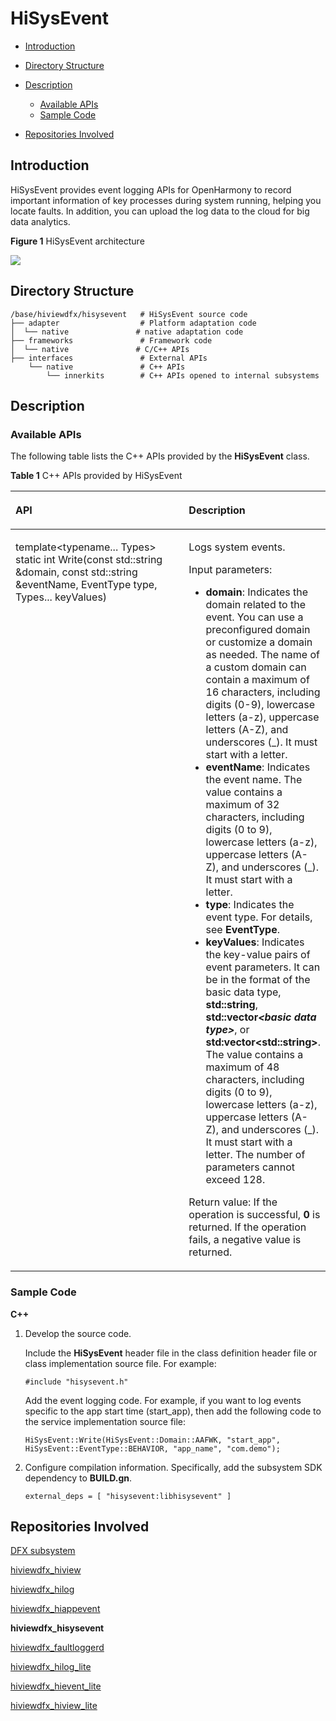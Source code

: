 # HiSysEvent<a name="EN-US_TOPIC_0000001115694150"></a>

-   [Introduction](#section11660541593)
-   [Directory Structure](#section161941989596)
-   [Description](#section1312121216216)
    -   [Available APIs](#section1551164914237)
    -   [Sample Code](#section129654513264)

-   [Repositories Involved](#section1371113476307)

## Introduction<a name="section11660541593"></a>

HiSysEvent provides event logging APIs for OpenHarmony to record important information of key processes during system running, helping you locate faults. In addition, you can upload the log data to the cloud for big data analytics.

**Figure  1**  HiSysEvent architecture<a name="fig1514425244110"></a>  


![](figures/en-us_image_0000001115534248.png)

## Directory Structure<a name="section161941989596"></a>

```
/base/hiviewdfx/hisysevent   # HiSysEvent source code
├── adapter                  # Platform adaptation code
│  └── native               # native adaptation code
├── frameworks               # Framework code
│  └── native               # C/C++ APIs
├── interfaces               # External APIs
    └── native               # C++ APIs
        └── innerkits        # C++ APIs opened to internal subsystems
```

## Description<a name="section1312121216216"></a>

### Available APIs<a name="section1551164914237"></a>

The following table lists the C++ APIs provided by the  **HiSysEvent**  class.

**Table  1**  C++ APIs provided by HiSysEvent

<a name="table1972602519328"></a>
<table><thead align="left"><tr id="row5726112593219"><th class="cellrowborder" valign="top" width="57.38999999999999%" id="mcps1.2.3.1.1"><p id="p1472602523216"><a name="p1472602523216"></a><a name="p1472602523216"></a>API</p>
</th>
<th class="cellrowborder" valign="top" width="42.61%" id="mcps1.2.3.1.2"><p id="p12726112512322"><a name="p12726112512322"></a><a name="p12726112512322"></a>Description</p>
</th>
</tr>
</thead>
<tbody><tr id="row47261259328"><td class="cellrowborder" valign="top" width="57.38999999999999%" headers="mcps1.2.3.1.1 "><p id="p15726112583213"><a name="p15726112583213"></a><a name="p15726112583213"></a>template&lt;typename... Types&gt; static int Write(const std::string &amp;domain, const std::string &amp;eventName, EventType type, Types... keyValues)</p>
</td>
<td class="cellrowborder" valign="top" width="42.61%" headers="mcps1.2.3.1.2 "><p id="p14727325133216"><a name="p14727325133216"></a><a name="p14727325133216"></a>Logs system events.</p>
<p id="p167271525203213"><a name="p167271525203213"></a><a name="p167271525203213"></a>Input parameters:</p>
<a name="ul0727102516327"></a><a name="ul0727102516327"></a><ul id="ul0727102516327"><li><strong id="b2019634817576"><a name="b2019634817576"></a><a name="b2019634817576"></a>domain</strong>: Indicates the domain related to the event. You can use a preconfigured domain or customize a domain as needed. The name of a custom domain can contain a maximum of 16 characters, including digits (0-9), lowercase letters (a-z), uppercase letters (A-Z), and underscores (_). It must start with a letter.</li><li><strong id="b20954154912571"><a name="b20954154912571"></a><a name="b20954154912571"></a>eventName</strong>: Indicates the event name. The value contains a maximum of 32 characters, including digits (0 to 9), lowercase letters (a-z), uppercase letters (A-Z), and underscores (_). It must start with a letter.</li><li><strong id="b488285185718"><a name="b488285185718"></a><a name="b488285185718"></a>type</strong>: Indicates the event type. For details, see <strong id="b1667133015432"><a name="b1667133015432"></a><a name="b1667133015432"></a>EventType</strong>.</li><li><strong id="b19936135214571"><a name="b19936135214571"></a><a name="b19936135214571"></a>keyValues</strong>: Indicates the key-value pairs of event parameters. It can be in the format of the basic data type, <strong id="b79851431194316"><a name="b79851431194316"></a><a name="b79851431194316"></a>std::string</strong>, <strong id="b119861931204316"><a name="b119861931204316"></a><a name="b119861931204316"></a>std::vector<em id="i798503114317"><a name="i798503114317"></a><a name="i798503114317"></a>&lt;basic data type&gt;</em></strong>, or <strong id="b16986143164314"><a name="b16986143164314"></a><a name="b16986143164314"></a>std:vector&lt;std::string&gt;</strong>. The value contains a maximum of 48 characters, including digits (0 to 9), lowercase letters (a-z), uppercase letters (A-Z), and underscores (_). It must start with a letter. The number of parameters cannot exceed 128.</li></ul>
<p id="p1727152513217"><a name="p1727152513217"></a><a name="p1727152513217"></a>Return value: If the operation is successful, <strong id="b277873515435"><a name="b277873515435"></a><a name="b277873515435"></a>0</strong> is returned. If the operation fails, a negative value is returned.</p>
</td>
</tr>
</tbody>
</table>

### Sample Code<a name="section129654513264"></a>

**C++**

1.  Develop the source code.

    Include the  **HiSysEvent**  header file in the class definition header file or class implementation source file. For example:

    ```
    #include "hisysevent.h"
    ```

    Add the event logging code. For example, if you want to log events specific to the app start time \(start\_app\), then add the following code to the service implementation source file:

    ```
    HiSysEvent::Write(HiSysEvent::Domain::AAFWK, "start_app", HiSysEvent::EventType::BEHAVIOR, "app_name", "com.demo");
    ```

2.  Configure compilation information. Specifically, add the subsystem SDK dependency to  **BUILD.gn**.

    ```
    external_deps = [ "hisysevent:libhisysevent" ]
    ```


## Repositories Involved<a name="section1371113476307"></a>

[DFX subsystem](https://gitee.com/openharmony/docs/blob/master/en/readme/dfx.md)

[hiviewdfx\_hiview](https://gitee.com/openharmony/hiviewdfx_hiview/blob/master/README.md)

[hiviewdfx\_hilog](https://gitee.com/openharmony/hiviewdfx_hilog/blob/master/README.md)

[hiviewdfx\_hiappevent](https://gitee.com/openharmony/hiviewdfx_hiappevent/blob/master/README.md)

**hiviewdfx\_hisysevent**

[hiviewdfx\_faultloggerd](https://gitee.com/openharmony/hiviewdfx_faultloggerd/blob/master/README.md)

[hiviewdfx\_hilog\_lite](https://gitee.com/openharmony/hiviewdfx_hilog_lite/blob/master/README.md)

[hiviewdfx\_hievent\_lite](https://gitee.com/openharmony/hiviewdfx_hievent_lite/blob/master/README.md)

[hiviewdfx\_hiview\_lite](https://gitee.com/openharmony/hiviewdfx_hiview_lite/blob/master/README.md)

